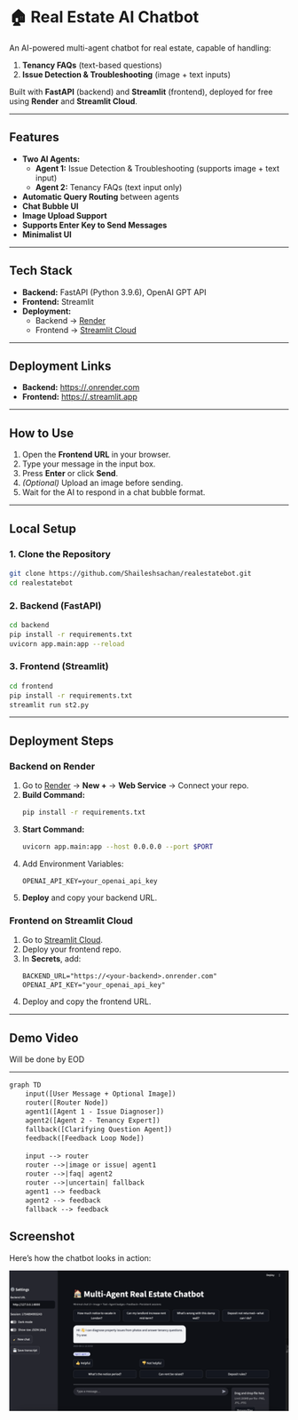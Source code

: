# 🏠 Real Estate AI Chatbot

An AI-powered multi-agent chatbot for real estate, capable of handling:
1. **Tenancy FAQs** (text-based questions)
2. **Issue Detection & Troubleshooting** (image + text inputs)

Built with **FastAPI** (backend) and **Streamlit** (frontend), deployed for free using **Render** and **Streamlit Cloud**.

---

## Features
- **Two AI Agents:**
  - **Agent 1:** Issue Detection & Troubleshooting (supports image + text input)
  - **Agent 2:** Tenancy FAQs (text input only)
- **Automatic Query Routing** between agents
- **Chat Bubble UI**
- **Image Upload Support**
- **Supports Enter Key to Send Messages**
- **Minimalist UI**

---

## Tech Stack
- **Backend:** FastAPI (Python 3.9.6), OpenAI GPT API
- **Frontend:** Streamlit
- **Deployment:**  
  - Backend → [Render](https://render.com/)  
  - Frontend → [Streamlit Cloud](https://streamlit.io/cloud)

---

## Deployment Links
- **Backend:** [https://<your-backend>.onrender.com](https://<your-backend>.onrender.com)
- **Frontend:** [https://<your-app>.streamlit.app](https://fatakpay.streamlit.app)

---

## How to Use
1. Open the **Frontend URL** in your browser.
2. Type your message in the input box.
3. Press **Enter** or click **Send**.
4. *(Optional)* Upload an image before sending.
5. Wait for the AI to respond in a chat bubble format.

---

## Local Setup

### 1. Clone the Repository
```bash
git clone https://github.com/Shaileshsachan/realestatebot.git
cd realestatebot
```

### 2. Backend (FastAPI)
```bash
cd backend
pip install -r requirements.txt
uvicorn app.main:app --reload
```

### 3. Frontend (Streamlit)
```bash
cd frontend
pip install -r requirements.txt
streamlit run st2.py
```

---

## Deployment Steps

### Backend on Render
1. Go to [Render](https://render.com/) → **New +** → **Web Service** → Connect your repo.
2. **Build Command:**  
   ```bash
   pip install -r requirements.txt
   ```
3. **Start Command:**  
   ```bash
   uvicorn app.main:app --host 0.0.0.0 --port $PORT
   ```
4. Add Environment Variables:
   ```
   OPENAI_API_KEY=your_openai_api_key
   ```
5. **Deploy** and copy your backend URL.

### Frontend on Streamlit Cloud
1. Go to [Streamlit Cloud](https://streamlit.io/cloud).
2. Deploy your frontend repo.
3. In **Secrets**, add:
   ```
   BACKEND_URL="https://<your-backend>.onrender.com"
   OPENAI_API_KEY="your_openai_api_key"
   ```
4. Deploy and copy the frontend URL.

---

## Demo Video
Will be done by EOD

---

```mermaid
graph TD
    input([User Message + Optional Image])
    router([Router Node])
    agent1([Agent 1 - Issue Diagnoser])
    agent2([Agent 2 - Tenancy Expert])
    fallback([Clarifying Question Agent])
    feedback([Feedback Loop Node])

    input --> router
    router -->|image or issue| agent1
    router -->|faq| agent2
    router -->|uncertain| fallback
    agent1 --> feedback
    agent2 --> feedback
    fallback --> feedback
```

## Screenshot
Here’s how the chatbot looks in action:

![Chatbot UI](screenshot.png)
